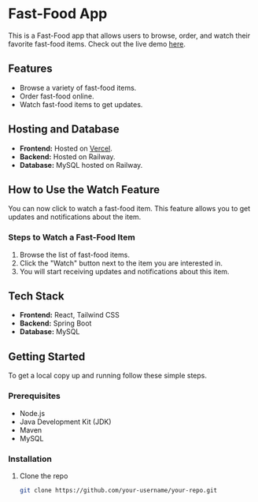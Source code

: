 # Fast-Food App

This is a Fast-Food app that allows users to browse, order, and watch their favorite fast-food items. Check out the live demo [here](https://e-commerce-project-zeta-five.vercel.app/).

## Features

- Browse a variety of fast-food items.
- Order fast-food online.
- Watch fast-food items to get updates.

## Hosting and Database

- **Frontend:** Hosted on [Vercel](https://e-commerce-project-zeta-five.vercel.app/).
- **Backend:** Hosted on Railway.
- **Database:** MySQL hosted on Railway.

## How to Use the Watch Feature

You can now click to watch a fast-food item. This feature allows you to get updates and notifications about the item.

### Steps to Watch a Fast-Food Item

1. Browse the list of fast-food items.
2. Click the "Watch" button next to the item you are interested in.
3. You will start receiving updates and notifications about this item.

## Tech Stack

- **Frontend:** React, Tailwind CSS
- **Backend:** Spring Boot
- **Database:** MySQL

## Getting Started

To get a local copy up and running follow these simple steps.

### Prerequisites

- Node.js
- Java Development Kit (JDK)
- Maven
- MySQL

### Installation

1. Clone the repo
   ```sh
   git clone https://github.com/your-username/your-repo.git

